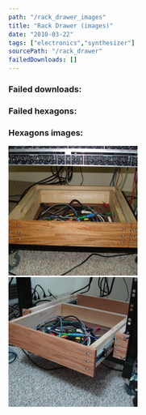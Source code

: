 ```yaml
---
path: "/rack_drawer_images"
title: "Rack Drawer (images)"
date: "2010-03-22"
tags: ["electronics","synthesizer"]
sourcePath: "/rack_drawer"
failedDownloads: []
---
```



### Failed downloads:

### Failed hexagons:

### Hexagons images:
 ![rack_drawer_front.jpg_hexagon.jpeg](rack_drawer_front.jpg_hexagon.jpeg)
 ![rack_drawer_oblique.jpg_hexagon.jpeg](rack_drawer_oblique.jpg_hexagon.jpeg)
